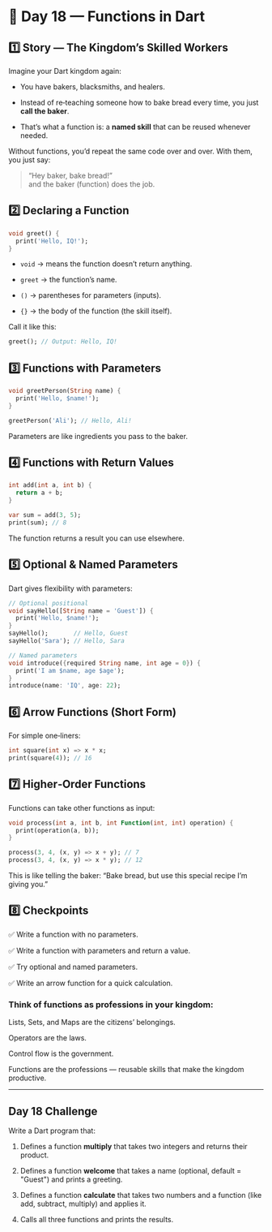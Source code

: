 # 🎯 Day 18 — Functions in Dart

## 1️⃣ Story — The Kingdom’s Skilled Workers
Imagine your Dart kingdom again:

- You have bakers, blacksmiths, and healers.

- Instead of re‑teaching someone how to bake bread every time, you just **call the baker**.

- That’s what a function is: a **named skill** that can be reused whenever needed.

Without functions, you’d repeat the same code over and over. With them, you just say:

>“Hey baker, bake bread!” \
>and the baker (function) does the job.
## 2️⃣ Declaring a Function
```dart
void greet() {
  print('Hello, IQ!');
}
```
- `void` → means the function doesn’t return anything.

- `greet` → the function’s name.

- `()` → parentheses for parameters (inputs).

- `{}` → the body of the function (the skill itself).

Call it like this:
```dart
greet(); // Output: Hello, IQ!
```
## 3️⃣ Functions with Parameters
```dart 
void greetPerson(String name) {
  print('Hello, $name!');
}

greetPerson('Ali'); // Hello, Ali!
```
Parameters are like ingredients you pass to the baker.
## 4️⃣ Functions with Return Values
```dart 
int add(int a, int b) {
  return a + b;
}

var sum = add(3, 5);
print(sum); // 8
``` 
The function returns a result you can use elsewhere.
## 5️⃣ Optional & Named Parameters
Dart gives flexibility with parameters:
```dart
// Optional positional
void sayHello([String name = 'Guest']) {
  print('Hello, $name!');
}
sayHello();       // Hello, Guest
sayHello('Sara'); // Hello, Sara

// Named parameters
void introduce({required String name, int age = 0}) {
  print('I am $name, age $age');
}
introduce(name: 'IQ', age: 22);
```
## 6️⃣ Arrow Functions (Short Form)
For simple one‑liners:
```dart
int square(int x) => x * x;
print(square(4)); // 16
``` 
## 7️⃣ Higher‑Order Functions
Functions can take other functions as input:
```dart
void process(int a, int b, int Function(int, int) operation) {
  print(operation(a, b));
}

process(3, 4, (x, y) => x + y); // 7
process(3, 4, (x, y) => x * y); // 12
```
This is like telling the baker: “Bake bread, but use this special recipe I’m giving you.”
## 8️⃣ Checkpoints
✅ Write a function with no parameters.

✅ Write a function with parameters and return a value.

✅ Try optional and named parameters.

✅ Write an arrow function for a quick calculation.

### Think of functions as professions in your kingdom:

Lists, Sets, and Maps are the citizens’ belongings.

Operators are the laws.

Control flow is the government.

Functions are the professions — reusable skills that make the kingdom productive.

---
## Day 18 Challenge
Write a Dart program that:

1. Defines a function **multiply** that takes two integers and returns their product.

2. Defines a function **welcome** that takes a name (optional, default = "Guest") and prints a greeting.

3. Defines a function **calculate** that takes two numbers and a function (like add, subtract, multiply) and applies it.

4. Calls all three functions and prints the results.

